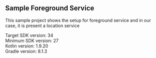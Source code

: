 ## Sample Foreground Service
This sample project shows the setup for foreground service and in our case, it is present a location service

Target SDK version: 34 <br />
Minimum SDK version: 27 <br />
Kotlin version: 1.9.20 <br />
Gradle version: 8.1.3 <br />